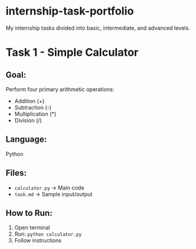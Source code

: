 # internship-task-portfolio
My internship tasks divided into basic, intermediate, and advanced levels.
# Task 1 - Simple Calculator

## Goal:
Perform four primary arithmetic operations:
- Addition (+)
- Subtraction (-)
- Multiplication (*)
- Division (/)

## Language:
Python

## Files:
- `calculator.py` → Main code
- `task.md` → Sample input/output

## How to Run:
1. Open terminal
2. Run: `python calculator.py`
3. Follow instructions
